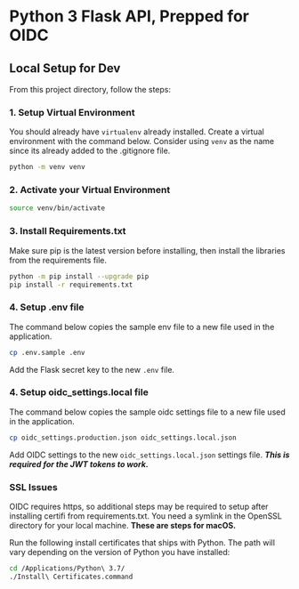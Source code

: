 # Python 3 Flask API, Prepped for OIDC

## Local Setup for Dev
From this project directory, follow the steps:
### 1. Setup Virtual Environment
You should already have `virtualenv` already installed.
Create a virtual environment with the command below. Consider using `venv` as the name since its already added to the .gitignore file. 

```bash
python -m venv venv
```

### 2. Activate your Virtual Environment

```bash
source venv/bin/activate
```

### 3. Install Requirements.txt
Make sure pip is the latest version before installing, then install the libraries from the requirements file.
```bash
python -m pip install --upgrade pip
pip install -r requirements.txt 
 ```

 ### 4. Setup .env file
 The command below copies the sample env file to a new file used in the application. 

 ```bash
cp .env.sample .env
 ```
Add the Flask secret key to the new `.env` file.

 ### 4. Setup oidc_settings.local file
 The command below copies the sample oidc settings file to a new file used in the application. 

 ```bash
cp oidc_settings.production.json oidc_settings.local.json
 ```
Add OIDC settings to the new `oidc_settings.local.json` settings file. __*This is required for the JWT tokens to work.*__

### SSL Issues
OIDC requires https, so additional steps may be required to setup after installing certifi from requirements.txt. You need a symlink in the OpenSSL directory for your local machine.  __These are steps for macOS.__ 

Run the following install certificates that ships with Python.  The path will vary depending on the version of Python you have installed:

```bash
cd /Applications/Python\ 3.7/
./Install\ Certificates.command
```


